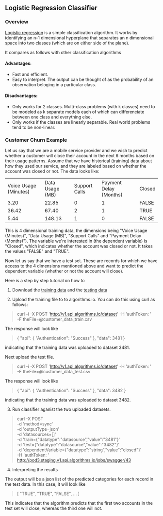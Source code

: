 ## Logistic Regression Classifier
### Overview

[Logistic regression](http://en.wikipedia.org/wiki/Logistic_regression) is a
simple classification algorithm. It works by identifying an n-1 dimensional
hyperplane that separates an n dimensional space into two classes (which are on
either side of the plane).

It compares as follows with other classification algorithms

#### Advantages:
* Fast and efficient.
* Easy to interpret. The output can be thought of as the probability of an
  observation beloging in a particular class.

#### Disadvantages:
* Only works for 2 classes. Multi-class problems (with k classes) need to be
  modeled as k separate models each of which can differenciate between one
  class and everything else.
* Only works if the classes are linearly separable. Real world problems tend to
  be non-linear.

### Customer Churn Example

Let us say that we are a mobile service provider and we wish to predict whether
a customer will close their account in the next 6 months based on their usage
patterns. Assume that we have historical (training) data about how they used
our service, and they are labeled based on whether the account was closed or
not. The data looks like:

<table>
<tr><td>Voice Usage (Minutes)</td><td>Data Usage (MB)</td><td>Support Calls</td><td>Payment Delay (Months)</td><td>Closed</td></tr>
<tr><td>3.20</td><td>22.85</td><td>0</td><td>1</td><td>FALSE</td></tr>
<tr><td>36.42</td><td>67.40</td><td>2</td><td>1</td><td>TRUE</td></tr>
<tr><td>5.44</td><td>148.13</td><td>1</td><td>0</td><td>FALSE</td></tr>
</table>

This is 4 dimensional training data, the dimensions being "Voice Usage
(Minutes)", "Data Usage (MB)", "Support Calls" and "Payment Delay (Months)").
The variable we're interested in (the dependent variable) is "Closed", which
indicates whether the account was closed or not. It takes the values "FALSE"
and "TRUE".

Now let us say that we have a test set. These are records for which we have
access to the 4 dimensions mentioned above and want to predict the dependent
variable (whether or not the account will close).

Here is a step by step tutorial on how to 

1. Download the [training
data](https://s3.amazonaws.com/sample_dataset.algorithms.io/customer_data_train.csv)
and the [testing
data](https://s3.amazonaws.com/sample_dataset.algorithms.io/customer_data_test.csv)

2.  Upload the training file to to algorithms.io. You can do this using curl as follows:

> curl -i -X POST 'http://v1.api.algorithms.io/dataset' 
>      -H 'authToken: <YOUR AUTHORIZATION TOKEN>'  
>      -F theFile=@customer_data_train.csv

The response will look like

>   { "api": { "Authentication": "Success" }, "data": 3481 }

indicating that the training data was uploaded to dataset 3481.

Next upload the test file.

> curl -i -X POST 'http://v1.api.algorithms.io/dataset' 
>      -H 'authToken: <YOUR AUTHORIZATION TOKEN>'  
>      -F theFile=@customer_data_test.csv

The response will look like

>   { "api": { "Authentication": "Success" }, "data": 3482 }

indicating that the training data was uploaded to dataset 3482.

3. Run classifier aganist the two uploaded datasets.

> curl -X POST \
> -d 'method=sync' \
> -d 'outputType=json' \
> -d 'datasources=[]' \
> -d 'train={"datatype":"datasource","value":"3481"}' \
> -d 'test={"datatype":"datasource","value":"3482"}' \
> -d 'dependentVariable={"datatype":"string","value":"closed"}' \
> -H 'authToken: <YOUR AUTHORIZATION TOKEN>'  
> http://pod3.staging.v1.api.algorithms.io/jobs/swagger/43

4. Interpreting the results

The output will be a json list of the predicted categories for each record in
the test data. In this case, it will look like

> [ "TRUE", "TRUE", "FALSE", ... ]

This indicates that the algorithm predicts that the first two accounts in the
test set will close, whereas the third one will not.
